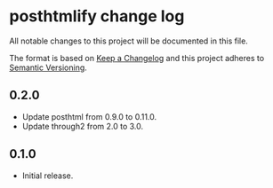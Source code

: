 # posthtmlify change log

All notable changes to this project will be documented in this file.

The format is based on [Keep a Changelog](http://keepachangelog.com/)
and this project adheres to [Semantic Versioning](http://semver.org/).

## 0.2.0
* Update posthtml from 0.9.0 to 0.11.0.
* Update through2 from 2.0 to 3.0.

## 0.1.0
* Initial release.
